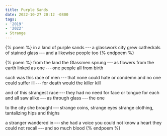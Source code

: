 ```yaml
---
title: Purple Sands
date: 2022-10-27 20:12 -0800
tags:
- '2019'
- '2022'
- Strange
---
```

{% poem %}
in a land of purple sands&thinsp;---&thinsp;a glasswork city grew
cathedrals of stained glass&thinsp;---&thinsp;and a likewise people too
{% endpoem %}

{% poem %}
from the land the Glassmen sprung&thinsp;---&thinsp;as flowers from the earth
linked as one&thinsp;---&thinsp;one people all from birth

such was this race of men&thinsp;---&thinsp;that none could hate or condemn
and no one could suffer ill&thinsp;---&thinsp;for death would the killer kill

and of this strangest race&thinsp;---&thinsp;they had no need for face or tongue
for each and all saw alike&thinsp;---&thinsp;as through glass&thinsp;---&thinsp;the one

to the city she brought&thinsp;---&thinsp;strange coins, strange eyes
strange clothing, tantalizing hips and thighs

a stranger wandered in&thinsp;---&thinsp;she had a voice you could not know
a heart they could not recall&thinsp;---&thinsp;and so much blood
{% endpoem %}
